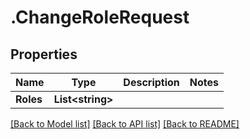 # .ChangeRoleRequest
## Properties

Name | Type | Description | Notes
------------ | ------------- | ------------- | -------------
**Roles** | **List&lt;string&gt;** |  | 

[[Back to Model list]](../README.md#documentation-for-models) [[Back to API list]](../README.md#documentation-for-api-endpoints) [[Back to README]](../README.md)

